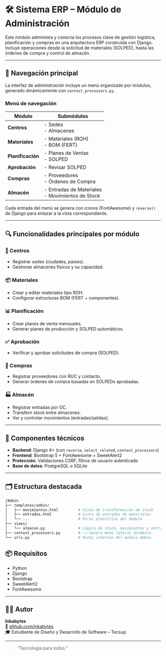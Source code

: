 # 🛠️ Sistema ERP – Módulo de Administración

Este módulo administra y conecta los procesos clave de gestión logística, planificación y compras en una arquitectura ERP construida con Django. Incluye operaciones desde la solicitud de materiales (SOLPED), hasta las órdenes de compra y control de almacén.

---

## 🧭 Navegación principal

La interfaz de administración incluye un menú organizado por módulos, generado dinámicamente con `context_processors.py`.

### Menú de navegación

| Módulo         | Submódulos                                                  |
|----------------|-------------------------------------------------------------|
| **Centros**     | - Sedes<br>- Almacenes                                     |
| **Materiales**  | - Materiales (ROH)<br>- BOM (FERT)                         |
| **Planificación** | - Planes de Ventas<br>- SOLPED                          |
| **Aprobación**  | - Revisar SOLPED                                           |
| **Compras**     | - Proveedores<br>- Órdenes de Compra                      |
| **Almacén**     | - Entradas de Materiales<br>- Movimientos de Stock        |

Cada entrada del menú se genera con iconos (FontAwesome) y `reverse()` de Django para enlazar a la vista correspondiente.

---

## 🔍 Funcionalidades principales por módulo

### 📍 Centros
- Registrar sedes (ciudades, países).
- Gestionar almacenes físicos y su capacidad.

### 📦 Materiales
- Crear y editar materiales tipo ROH.
- Configurar estructuras BOM (FERT + componentes).

### 📊 Planificación
- Crear planes de venta mensuales.
- Generar planes de producción y SOLPED automáticos.

### ✅ Aprobación
- Verificar y aprobar solicitudes de compra (SOLPED).

### 🛒 Compras
- Registrar proveedores con RUC y contacto.
- Generar órdenes de compra basadas en SOLPEDs aprobadas.

### 🏭 Almacén
- Registrar entradas por OC.
- Transferir stock entre almacenes.
- Ver y controlar movimientos (entradas/salidas).

---

## 🧩 Componentes técnicos

- **Backend**: Django 4+ (con `reverse`, `select_related`, `context_processors`)
- **Frontend**: Bootstrap 5 + FontAwesome + SweetAlert2
- **Protección**: Validaciones CSRF, filtros de usuario autenticado
- **Base de datos**: PostgreSQL o SQLite

---

## 🗂️ Estructura destacada

```bash
/Admin
├── templates/admin/
│   ├── movimientos.html         # Vista de transferencias de stock
│   ├── entradas.html            # Vista de entradas de materiales
│   └── ...                      # Otras plantillas del módulo
├── views/
│   └── almacen.py               # Lógica de stock, movimientos y entradas
├── context_processors.py        # 👈 Genera menú lateral dinámico
└── urls.py                      # Rutas internas del módulo Admin

```

## 📦 Requisitos

- Python
- Django
- Bootstrap
- SweetAlert2
- FontAwesome

---

## 🙋‍♂️ Autor

**Inkabytes**  
🔗 [github.com/inkabytes](https://github.com/inkabytes)  
🎓 Estudiante de Diseño y Desarrollo de Software – Tecsup  


---

> “Tecnologia para todos.”
